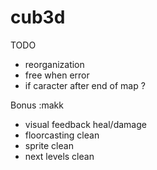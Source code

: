 # cub3d

TODO

- reorganization
- free when error
- if caracter after end of map ?

Bonus :makk
- visual feedback heal/damage
- floorcasting clean
- sprite clean
- next levels clean